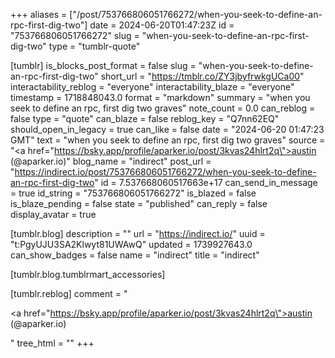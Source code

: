 +++
aliases = ["/post/753766806051766272/when-you-seek-to-define-an-rpc-first-dig-two"]
date = 2024-06-20T01:47:23Z
id = "753766806051766272"
slug = "when-you-seek-to-define-an-rpc-first-dig-two"
type = "tumblr-quote"

[tumblr]
is_blocks_post_format = false
slug = "when-you-seek-to-define-an-rpc-first-dig-two"
short_url = "https://tmblr.co/ZY3jbyfrwkgUCa00"
interactability_reblog = "everyone"
interactability_blaze = "everyone"
timestamp = 1718848043.0
format = "markdown"
summary = "when you seek to define an rpc, first dig two graves"
note_count = 0.0
can_reblog = false
type = "quote"
can_blaze = false
reblog_key = "Q7nn62EQ"
should_open_in_legacy = true
can_like = false
date = "2024-06-20 01:47:23 GMT"
text = "when you seek to define an rpc, first dig two graves"
source = "<a href=\"https://bsky.app/profile/aparker.io/post/3kvas24hlrt2q\">austin (@aparker.io)</a>"
blog_name = "indirect"
post_url = "https://indirect.io/post/753766806051766272/when-you-seek-to-define-an-rpc-first-dig-two"
id = 7.537668060517663e+17
can_send_in_message = true
id_string = "753766806051766272"
is_blazed = false
is_blaze_pending = false
state = "published"
can_reply = false
display_avatar = true

[tumblr.blog]
description = ""
url = "https://indirect.io/"
uuid = "t:PgyUJU3SA2Klwyt81UWAwQ"
updated = 1739927643.0
can_show_badges = false
name = "indirect"
title = "indirect"

[tumblr.blog.tumblrmart_accessories]

[tumblr.reblog]
comment = "<p><a href=\"https://bsky.app/profile/aparker.io/post/3kvas24hlrt2q\">austin (@aparker.io)</a></p>"
tree_html = ""
+++
